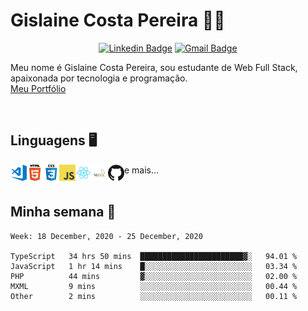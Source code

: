 # Gislaine Costa Pereira :woman_technologist:

<div align="center">
  
[![Linkedin Badge](https://img.shields.io/badge/-LinkedIn-blue?style=flat-square&logo=Linkedin&logoColor=white&link=https://www.linkedin.com/in/gislainecostapereira/)](https://www.linkedin.com/in/gislainecostapereira/)
[![Gmail Badge](https://img.shields.io/badge/-Gmail-c14438?style=flat-square&logo=Gmail&logoColor=white&link=mailto:gislainecosta@agronoma.eng.br)](mailto:gislainecosta@agronoma.eng.br)

</div>

Meu nome é Gislaine Costa Pereira, sou estudante de Web Full Stack, apaixonada por tecnologia e programação.<br>
[Meu Portfólio](http://gislaine-costa.surge.sh/) 

<br>

## Linguagens 🖥️ 

<img align="left" alt="Visual Studio Code" width="26px" src="https://raw.githubusercontent.com/github/explore/80688e429a7d4ef2fca1e82350fe8e3517d3494d/topics/visual-studio-code/visual-studio-code.png" />
<img align="left" alt="HTML5" width="26px" src="https://raw.githubusercontent.com/github/explore/80688e429a7d4ef2fca1e82350fe8e3517d3494d/topics/html/html.png" />
<img align="left" alt="CSS3" width="26px" src="https://raw.githubusercontent.com/github/explore/80688e429a7d4ef2fca1e82350fe8e3517d3494d/topics/css/css.png" />
<img align="left" alt="JavaScript" width="26px" src="https://raw.githubusercontent.com/github/explore/80688e429a7d4ef2fca1e82350fe8e3517d3494d/topics/javascript/javascript.png" />
<img align="left" alt="React" width="26px" src="https://raw.githubusercontent.com/github/explore/80688e429a7d4ef2fca1e82350fe8e3517d3494d/topics/react/react.png" />
<img align="left" alt="MySQL" width="26px" src="https://raw.githubusercontent.com/github/explore/80688e429a7d4ef2fca1e82350fe8e3517d3494d/topics/mysql/mysql.png" />
<img align="left" alt="GitHub" width="26px" src="https://raw.githubusercontent.com/github/explore/78df643247d429f6cc873026c0622819ad797942/topics/github/github.png" />
 e mais...
 <br>
 <br>


## Minha semana 📅
<!--START_SECTION:waka-->
```text
Week: 18 December, 2020 - 25 December, 2020

TypeScript   34 hrs 50 mins  ███████████████████████▓░   94.01 % 
JavaScript   1 hr 14 mins    █░░░░░░░░░░░░░░░░░░░░░░░░   03.34 % 
PHP          44 mins         ▓░░░░░░░░░░░░░░░░░░░░░░░░   02.00 % 
MXML         9 mins          ░░░░░░░░░░░░░░░░░░░░░░░░░   00.44 % 
Other        2 mins          ░░░░░░░░░░░░░░░░░░░░░░░░░   00.11 % 
```
<!--END_SECTION:waka-->
